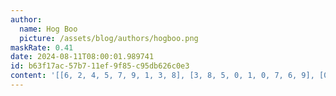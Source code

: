 ```yaml
---
author:
  name: Hog Boo
  picture: /assets/blog/authors/hogboo.png
maskRate: 0.41
date: 2024-08-11T08:00:01.989741
id: b63f17ac-57b7-11ef-9f85-c95db626c0e3
content: '[[6, 2, 4, 5, 7, 9, 1, 3, 8], [3, 8, 5, 0, 1, 0, 7, 6, 9], [0, 0, 0, 0, 0, 0, 0, 0, 4], [0, 0, 1, 9, 5, 0, 2, 8, 6], [0, 0, 6, 8, 4, 7, 9, 5, 0], [8, 0, 0, 1, 0, 2, 0, 0, 3], [0, 7, 0, 6, 0, 1, 0, 9, 5], [5, 0, 0, 4, 3, 8, 0, 0, 0], [1, 6, 0, 7, 9, 0, 0, 4, 2]]'
---
```

